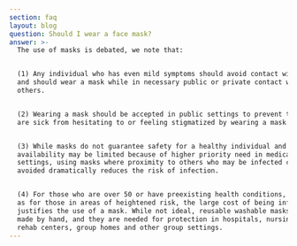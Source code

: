 ```yaml
---
section: faq
layout: blog
question: Should I wear a face mask?
answer: >-
  The use of masks is debated, we note that:


  (1) Any individual who has even mild symptoms should avoid contact with others
  and should wear a mask while in necessary public or private contact with
  others.


  (2) Wearing a mask should be accepted in public settings to prevent those who
  are sick from hesitating to or feeling stigmatized by wearing a mask.


  (3) While masks do not guarantee safety for a healthy individual and their
  availability may be limited because of higher priority need in medical
  settings, using masks where proximity to others who may be infected can’t be
  avoided dramatically reduces the risk of infection.


  (4) For those who are over 50 or have preexisting health conditions, as well
  as for those in areas of heightened risk, the large cost of being infected
  justifies the use of a mask. While not ideal, reusable washable masks can be
  made by hand, and they are needed for protection in hospitals, nursing homes,
  rehab centers, group homes and other group settings.
---
```

